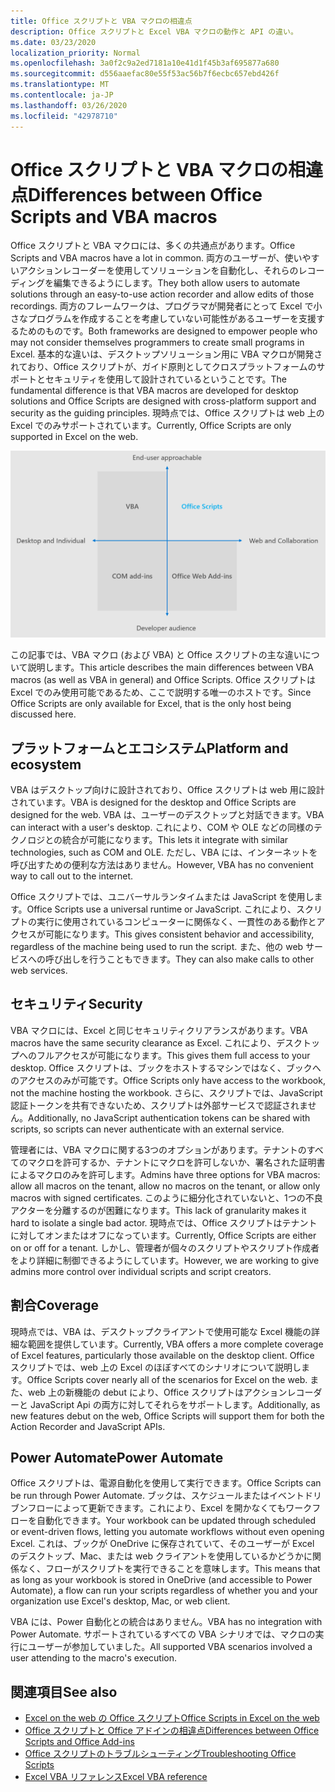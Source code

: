 ```yaml
---
title: Office スクリプトと VBA マクロの相違点
description: Office スクリプトと Excel VBA マクロの動作と API の違い。
ms.date: 03/23/2020
localization_priority: Normal
ms.openlocfilehash: 3a0f2c9a2ed7181a10e41d1f45b3af695877a680
ms.sourcegitcommit: d556aaefac80e55f53ac56b7f6ecbc657ebd426f
ms.translationtype: MT
ms.contentlocale: ja-JP
ms.lasthandoff: 03/26/2020
ms.locfileid: "42978710"
---
```

# <a name="differences-between-office-scripts-and-vba-macros"></a><span data-ttu-id="b2df4-103">Office スクリプトと VBA マクロの相違点</span><span class="sxs-lookup"><span data-stu-id="b2df4-103">Differences between Office Scripts and VBA macros</span></span>

<span data-ttu-id="b2df4-104">Office スクリプトと VBA マクロには、多くの共通点があります。</span><span class="sxs-lookup"><span data-stu-id="b2df4-104">Office Scripts and VBA macros have a lot in common.</span></span> <span data-ttu-id="b2df4-105">両方のユーザーが、使いやすいアクションレコーダーを使用してソリューションを自動化し、それらのレコーディングを編集できるようにします。</span><span class="sxs-lookup"><span data-stu-id="b2df4-105">They both allow users to automate solutions through an easy-to-use action recorder and allow edits of those recordings.</span></span> <span data-ttu-id="b2df4-106">両方のフレームワークは、プログラマが開発者にとって Excel で小さなプログラムを作成することを考慮していない可能性があるユーザーを支援するためのものです。</span><span class="sxs-lookup"><span data-stu-id="b2df4-106">Both frameworks are designed to empower people who may not consider themselves programmers to create small programs in Excel.</span></span>
<span data-ttu-id="b2df4-107">基本的な違いは、デスクトップソリューション用に VBA マクロが開発されており、Office スクリプトが、ガイド原則としてクロスプラットフォームのサポートとセキュリティを使用して設計されているということです。</span><span class="sxs-lookup"><span data-stu-id="b2df4-107">The fundamental difference is that VBA macros are developed for desktop solutions and Office Scripts are designed with cross-platform support and security as the guiding principles.</span></span> <span data-ttu-id="b2df4-108">現時点では、Office スクリプトは web 上の Excel でのみサポートされています。</span><span class="sxs-lookup"><span data-stu-id="b2df4-108">Currently, Office Scripts are only supported in Excel on the web.</span></span>

![さまざまな Office 機能拡張ソリューションに対するフォーカスの領域を示す4つの領域の図。](../images/office-programmability-diagram.png)

<span data-ttu-id="b2df4-111">この記事では、VBA マクロ (および VBA) と Office スクリプトの主な違いについて説明します。</span><span class="sxs-lookup"><span data-stu-id="b2df4-111">This article describes the main differences between VBA macros (as well as VBA in general) and Office Scripts.</span></span> <span data-ttu-id="b2df4-112">Office スクリプトは Excel でのみ使用可能であるため、ここで説明する唯一のホストです。</span><span class="sxs-lookup"><span data-stu-id="b2df4-112">Since Office Scripts are only available for Excel, that is the only host being discussed here.</span></span>

## <a name="platform-and-ecosystem"></a><span data-ttu-id="b2df4-113">プラットフォームとエコシステム</span><span class="sxs-lookup"><span data-stu-id="b2df4-113">Platform and ecosystem</span></span>

<span data-ttu-id="b2df4-114">VBA はデスクトップ向けに設計されており、Office スクリプトは web 用に設計されています。</span><span class="sxs-lookup"><span data-stu-id="b2df4-114">VBA is designed for the desktop and Office Scripts are designed for the web.</span></span> <span data-ttu-id="b2df4-115">VBA は、ユーザーのデスクトップと対話できます。</span><span class="sxs-lookup"><span data-stu-id="b2df4-115">VBA can interact with a user's desktop.</span></span> <span data-ttu-id="b2df4-116">これにより、COM や OLE などの同様のテクノロジとの統合が可能になります。</span><span class="sxs-lookup"><span data-stu-id="b2df4-116">This lets it integrate with similar technologies, such as COM and OLE.</span></span> <span data-ttu-id="b2df4-117">ただし、VBA には、インターネットを呼び出すための便利な方法はありません。</span><span class="sxs-lookup"><span data-stu-id="b2df4-117">However, VBA has no convenient way to call out to the internet.</span></span>

<span data-ttu-id="b2df4-118">Office スクリプトでは、ユニバーサルランタイムまたは JavaScript を使用します。</span><span class="sxs-lookup"><span data-stu-id="b2df4-118">Office Scripts use a universal runtime or JavaScript.</span></span> <span data-ttu-id="b2df4-119">これにより、スクリプトの実行に使用されているコンピューターに関係なく、一貫性のある動作とアクセスが可能になります。</span><span class="sxs-lookup"><span data-stu-id="b2df4-119">This gives consistent behavior and accessibility, regardless of the machine being used to run the script.</span></span> <span data-ttu-id="b2df4-120">また、他の web サービスへの呼び出しを行うこともできます。</span><span class="sxs-lookup"><span data-stu-id="b2df4-120">They can also make calls to other web services.</span></span>

## <a name="security"></a><span data-ttu-id="b2df4-121">セキュリティ</span><span class="sxs-lookup"><span data-stu-id="b2df4-121">Security</span></span>

<span data-ttu-id="b2df4-122">VBA マクロには、Excel と同じセキュリティクリアランスがあります。</span><span class="sxs-lookup"><span data-stu-id="b2df4-122">VBA macros have the same security clearance as Excel.</span></span> <span data-ttu-id="b2df4-123">これにより、デスクトップへのフルアクセスが可能になります。</span><span class="sxs-lookup"><span data-stu-id="b2df4-123">This gives them full access to your desktop.</span></span> <span data-ttu-id="b2df4-124">Office スクリプトは、ブックをホストするマシンではなく、ブックへのアクセスのみが可能です。</span><span class="sxs-lookup"><span data-stu-id="b2df4-124">Office Scripts only have access to the workbook, not the machine hosting the workbook.</span></span> <span data-ttu-id="b2df4-125">さらに、スクリプトでは、JavaScript 認証トークンを共有できないため、スクリプトは外部サービスで認証されません。</span><span class="sxs-lookup"><span data-stu-id="b2df4-125">Additionally, no JavaScript authentication tokens can be shared with scripts, so scripts can never authenticate with an external service.</span></span>

<span data-ttu-id="b2df4-126">管理者には、VBA マクロに関する3つのオプションがあります。テナントのすべてのマクロを許可するか、テナントにマクロを許可しないか、署名された証明書によるマクロのみを許可します。</span><span class="sxs-lookup"><span data-stu-id="b2df4-126">Admins have three options for VBA macros: allow all macros on the tenant, allow no macros on the tenant, or allow only macros with signed certificates.</span></span> <span data-ttu-id="b2df4-127">このように細分化されていないと、1つの不良アクターを分離するのが困難になります。</span><span class="sxs-lookup"><span data-stu-id="b2df4-127">This lack of granularity makes it hard to isolate a single bad actor.</span></span> <span data-ttu-id="b2df4-128">現時点では、Office スクリプトはテナントに対してオンまたはオフになっています。</span><span class="sxs-lookup"><span data-stu-id="b2df4-128">Currently, Office Scripts are either on or off for a tenant.</span></span> <span data-ttu-id="b2df4-129">しかし、管理者が個々のスクリプトやスクリプト作成者をより詳細に制御できるようにしています。</span><span class="sxs-lookup"><span data-stu-id="b2df4-129">However, we are working to give admins more control over individual scripts and script creators.</span></span>

## <a name="coverage"></a><span data-ttu-id="b2df4-130">割合</span><span class="sxs-lookup"><span data-stu-id="b2df4-130">Coverage</span></span>

<span data-ttu-id="b2df4-131">現時点では、VBA は、デスクトップクライアントで使用可能な Excel 機能の詳細な範囲を提供しています。</span><span class="sxs-lookup"><span data-stu-id="b2df4-131">Currently, VBA offers a more complete coverage of Excel features, particularly those available on the desktop client.</span></span> <span data-ttu-id="b2df4-132">Office スクリプトでは、web 上の Excel のほぼすべてのシナリオについて説明します。</span><span class="sxs-lookup"><span data-stu-id="b2df4-132">Office Scripts cover nearly all of the scenarios for Excel on the web.</span></span> <span data-ttu-id="b2df4-133">また、web 上の新機能の debut により、Office スクリプトはアクションレコーダーと JavaScript Api の両方に対してそれらをサポートします。</span><span class="sxs-lookup"><span data-stu-id="b2df4-133">Additionally, as new features debut on the web, Office Scripts will support them for both the Action Recorder and JavaScript APIs.</span></span>

## <a name="power-automate"></a><span data-ttu-id="b2df4-134">Power Automate</span><span class="sxs-lookup"><span data-stu-id="b2df4-134">Power Automate</span></span>

<span data-ttu-id="b2df4-135">Office スクリプトは、電源自動化を使用して実行できます。</span><span class="sxs-lookup"><span data-stu-id="b2df4-135">Office Scripts can be run through Power Automate.</span></span> <span data-ttu-id="b2df4-136">ブックは、スケジュールまたはイベントドリブンフローによって更新できます。これにより、Excel を開かなくてもワークフローを自動化できます。</span><span class="sxs-lookup"><span data-stu-id="b2df4-136">Your workbook can be updated through scheduled or event-driven flows, letting you automate workflows without even opening Excel.</span></span> <span data-ttu-id="b2df4-137">これは、ブックが OneDrive に保存されていて、そのユーザーが Excel のデスクトップ、Mac、または web クライアントを使用しているかどうかに関係なく、フローがスクリプトを実行できることを意味します。</span><span class="sxs-lookup"><span data-stu-id="b2df4-137">This means that as long as your workbook is stored in OneDrive (and accessible to Power Automate), a flow can run your scripts regardless of whether you and your organization use Excel's desktop, Mac, or web client.</span></span>

<span data-ttu-id="b2df4-138">VBA には、Power 自動化との統合はありません。</span><span class="sxs-lookup"><span data-stu-id="b2df4-138">VBA has no integration with Power Automate.</span></span> <span data-ttu-id="b2df4-139">サポートされているすべての VBA シナリオでは、マクロの実行にユーザーが参加していました。</span><span class="sxs-lookup"><span data-stu-id="b2df4-139">All supported VBA scenarios involved a user attending to the macro's execution.</span></span>

## <a name="see-also"></a><span data-ttu-id="b2df4-140">関連項目</span><span class="sxs-lookup"><span data-stu-id="b2df4-140">See also</span></span>

- [<span data-ttu-id="b2df4-141">Excel on the web の Office スクリプト</span><span class="sxs-lookup"><span data-stu-id="b2df4-141">Office Scripts in Excel on the web</span></span>](../overview/excel.md)
- [<span data-ttu-id="b2df4-142">Office スクリプトと Office アドインの相違点</span><span class="sxs-lookup"><span data-stu-id="b2df4-142">Differences between Office Scripts and Office Add-ins</span></span>](add-ins-differences.md)
- [<span data-ttu-id="b2df4-143">Office スクリプトのトラブルシューティング</span><span class="sxs-lookup"><span data-stu-id="b2df4-143">Troubleshooting Office Scripts</span></span>](../testing/troubleshooting.md)
- [<span data-ttu-id="b2df4-144">Excel VBA リファレンス</span><span class="sxs-lookup"><span data-stu-id="b2df4-144">Excel VBA reference</span></span>](/office/vba/api/overview/excel)
